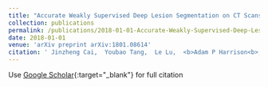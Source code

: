 ```yaml
---
title: "Accurate Weakly Supervised Deep Lesion Segmentation on CT Scans: Self-Paced 3D Mask Generation from RECIST"
collection: publications
permalink: /publications/2018-01-01-Accurate-Weakly-Supervised-Deep-Lesion-Segmentation-on-CT-Scans-Self-Paced-3D-Mask-Generation-from-RECIST
date: 2018-01-01
venue: 'arXiv preprint arXiv:1801.08614'
citation: ' Jinzheng Cai,  Youbao Tang,  Le Lu,  <b>Adam P Harrison<b>,  Ke Yan,  Jing Xiao,  Lin Yang,  Ronald M Summers, &quot;Accurate Weakly Supervised Deep Lesion Segmentation on CT Scans: Self-Paced 3D Mask Generation from RECIST.&quot; arXiv preprint arXiv:1801.08614, 2018.'
---
```

Use [Google Scholar](https://scholar.google.com/scholar?q=Accurate+Weakly+Supervised+Deep+Lesion+Segmentation+on+CT+Scans:+Self+Paced+3D+Mask+Generation+from+RECIST){:target="_blank"} for full citation